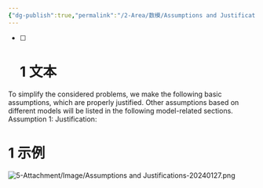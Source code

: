 ```yaml
---
{"dg-publish":true,"permalink":"/2-Area/数模/Assumptions and Justifications/"}
---
```


- [ ] # 1 文本
To simplify the considered problems, we make the following basic assumptions, which are properly justified. Other assumptions based on different models will be listed in the following model-related sections.
Assumption 1:
Justification: 
# 1 示例
![5-Attachment/Image/Assumptions and Justifications-20240127.png](/img/user/5-Attachment/Image/Assumptions%20and%20Justifications-20240127.png)